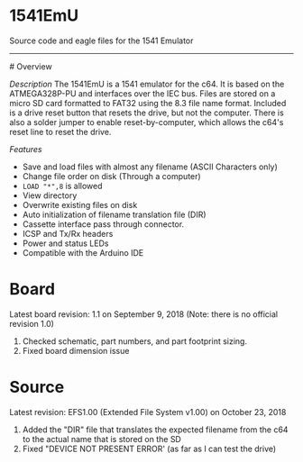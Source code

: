 # 1541EmU
Source code and eagle files for the 1541 Emulator
<hr>
# Overview

  _Description_ 
  The 1541EmU is a 1541 emulator for the c64. It is based on the ATMEGA328P-PU and interfaces over the IEC bus. Files are stored on a micro SD card formatted to FAT32 using the 8.3 file name format. Included is a drive reset button that resets the drive, but not the computer. There is also a solder jumper to enable reset-by-computer, which allows the c64's reset line to reset the drive.
  
  _Features_
  * Save and load files with almost any filename (ASCII Characters only)
  * Change file order on disk (Through a computer)
  * <code>LOAD "*",8</code> is allowed
  * View directory
  * Overwrite existing files on disk
  * Auto initialization of filename translation file (DIR)
  * Cassette interface pass through connector.
  * ICSP and Tx/Rx headers
  * Power and status LEDs
  * Compatible with the Arduino IDE
  
  
# Board
Latest board revision: 1.1 on September 9, 2018
  (Note: there is no official revision 1.0)
  
  1) Checked schematic, part numbers, and part footprint sizing.
  2) Fixed board dimension issue
  
# Source
Latest revision: EFS1.00 (Extended File System v1.00) on October 23, 2018
  
  1) Added the "DIR" file that translates the expected filename from the c64 to the actual name that is stored on the SD
  2) Fixed "DEVICE NOT PRESENT ERROR' (as far as I can test the drive)
  
  
  
